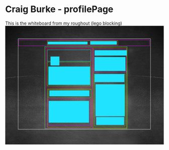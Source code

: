 # Craig Burke - profilePage

This is the whiteboard from my roughout (lego blocking)
![layout whiteboard](./images/PageLayoutRough.png)
